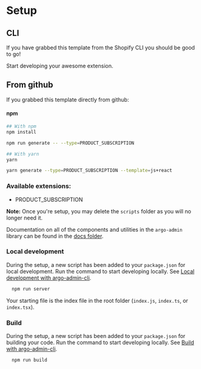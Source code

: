 # Setup

## CLI
If you have grabbed this template from the Shopify CLI you should be good to go!

Start developing your awesome extension.


## From github
If you grabbed this template directly from github:

#### npm
```bash
## With npm
npm install

npm run generate -- --type=PRODUCT_SUBSCRIPTION

## With yarn
yarn

yarn generate --type=PRODUCT_SUBSCRIPTION --template=js+react
```

### Available extensions:
  - PRODUCT_SUBSCRIPTION

**Note:**
Once you're setup, you may delete the `scripts` folder as you will no longer need it.

Documentation on all of the components and utilities in the `argo-admin` library can be found in the [docs folder](./docs).

### Local development

During the setup, a new script has been added to your `package.json` for local development. Run the command to start developing locally. See [Local development with argo-admin-cli](https://www.npmjs.com/package/@shopify/argo-admin-cli#local-development).

```bash
  npm run server
```

Your starting file is the index file in the root folder (`index.js`, `index.ts`, or `index.tsx`).

### Build

During the setup, a new script has been added to your `package.json` for building your code. Run the command to start developing locally. See [Build with argo-admin-cli](https://www.npmjs.com/package/@shopify/argo-admin-cli#build).

```bash
  npm run build
```

